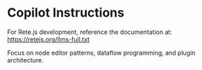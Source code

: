# Copilot Instructions

For Rete.js development, reference the documentation at:
https://retejs.org/llms-full.txt

Focus on node editor patterns, dataflow programming, and plugin architecture.